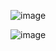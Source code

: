 ![image](https://s1.ax1x.com/2023/04/30/p98pcQS.png)


![image](https://s1.ax1x.com/2023/04/30/p989CQO.jpg)
